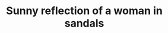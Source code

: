 ---
title: "Sunny reflection of a woman in sandals"
picture: /assets/camera-roll/2016/2016-09-04-sunny-reflection-of-a-woman-in-sandals/20160904_235647976_iOS.jpg
thumbnail: /assets/camera-roll/2016/2016-09-04-sunny-reflection-of-a-woman-in-sandals/20160904_235647976_iOS-thumbnail.jpg
related:
  - Sunny reflection of a man with a backpack
  - Sunny reflection of a woman in pink
  - Sunny reflection of downtown Seattle
  - Sunny reflection of two passing women
tags:
  - woman
  - reflection
  - car
  - cone
  - shadows
  - sidewalk
  - window
  - photograph
  - Capitol Hill
---